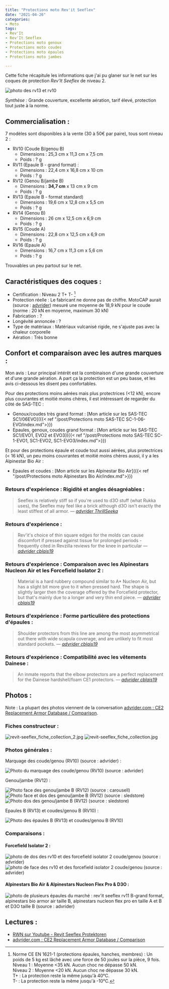 ```yaml
---
title: "Protections moto Rev'it Seeflex"
date: "2021-04-26"
categories:
- Moto
tags:
- Rev'It
- Rev'It Seeflex
- Protections moto genoux
- Protections moto coudes
- Protections moto épaules
- Protections moto jambes

---
```



Cette fiche récapitule les informations que j'ai pu glaner sur le net sur les coques de protection _Rev'It Seeflex_ de niveau 2.

<!--more-->

![photo des rv13 et rv10](revit-seeflex-rv13-l2_SB_niv2_face__vs__revit-seeflex-rv10-l2_EB-KB_niv2_face.jpg)

_Synthèse :_ Grande couverture, excellente aération, tarif élevé, protection tout juste à la norme.


Commercialisation :
-------------------

7 modèles sont disponibles à la vente (30 à 50€ par paire), tous sont niveau 2 :

- RV10 (Coude B/genou B)
    - Dimensions : 25,3 cm x 11,3 cm x 7,5 cm
    - Poids : ? g
- RV11 (Epaule B - grand format) :
    - Dimensions :  22,4 cm x 16,8 cm x 10 cm
    - Poids : ? g
- RV12 (Genou B/jambe B)
    - Dimensions : **34,7 cm** x 13 cm x 9 cm
    - Poids : ? g
- RV13 (Epaule B - format standard)
    - Dimensions : 19,6 cm x 12,8 cm x 5,5 cm
    - Poids : ? g
- RV14 (Genou B)
    - Dimensions : 26 cm x 12,5 cm x 6,9 cm
    - Poids : ? g
- RV15 (Coude A)
    - Dimensions : 22,8 cm x 12,5 cm x 6,9 cm
    - Poids : ? g
- RV16 (Epaule A)
    - Dimensions : 16,7 cm x 11,3 cm x 5,6 cm
    - Poids : ? g


Trouvables un peu partout sur le net.

Caractéristiques des coques :
-----------------------------

- Certification : Niveau 2 T+ T- [^1]
- Protection réelle : Le fabricant ne donne pas de chiffre. MotoCAP aurait (source : [advrider](https://advrider.com/f/threads/ce2-replacement-armor-database-comparison.1466522/)) mesuré une moyenne de 18,9 kN pour le coude (norme : 20 kN en moyenne, maximum 30 kN)
- Fabrication : ?
- Longévité annoncée : ?
- Type de matériaux : Matériaux vulcanisé rigide, ne s'ajuste pas avec la chaleur corporelle
- Aération : Très bonne


Confort et comparaison avec les autres marques : 
------------------------------------------------

Mon avis :
Leur principal intérêt est la combinaison d'une grande couverture et d'une grande aération. A part ça  la protection est un peu basse, et les avis ci-dessous les disent peu confortables.

Pour des protections moins aérées mais plus protectrices (<12 kN), encore plus couvrantes et moitié moins chères, il est intéressant de regarder du côté de SAS-TEC :

- Genoux/coudes très grand format : [Mon article sur les SAS-TEC SC1/06EVO]({{< ref "/post/Protections moto SAS-TEC SC-1-06-EVO/index.md">}})
- Epaules, genoux, coudes grand format : [Mon article sur les SAS-TEC SC1/EVO1, EVO2 et EVO3]({{< ref "/post/Protections moto SAS-TEC SC-1-EVO1, SC1-EVO2, SC1-EVO3/index.md">}})

Et pour des protections épaule et coude tout aussi aérées, plus protectrices (< 16 kN), un peu moins couvrantes et moitié moins chères aussi, il y a les Alpinestar Bio Air : 

- Epaules et coudes : [Mon article sur les Alpinestar Bio Air]({{< ref "/post/Protections moto Alpinestars Bio Air/index.md">}})



### Retours d'expérience : Rigidité et angles désagréables :

> Seeflex is relatively stiff so if you're used to d3O stuff (what Rukka uses), the Seeflex may feel like a brick although d3O isn't exactly the least stiffest of all armor.
> — <cite>[advrider ThrillSeeka](https://advrider.com/f/threads/armor-upgrade-for-rukka.1464303/#post-40753844)

### Retours d'expérience : 

> Rev'it's choice of thin square edges for the molds can cause discomfort if pressed against tissue for prolonged periods - frequently cited in Revzilla reviews for the knee in particular
> — <cite>[advrider cblais19](https://advrider.com/f/threads/ce2-replacement-armor-database-comparison.1466522/page-4#post-40913774)</cite>

### Retours d'expérience : Comparaison avec les Alpinestars Nucleon Air et les Forcefield Isolator 2 :

> Material is a hard rubbery compound similar to A* Nucleon Air, but has a slight bit more give to it when pressed hard. The shape is slightly larger then the coverage offered by the Forcefield protector, but that's mainly due to a longer and very thin end piece. 
> — <cite>[advrider cblais19](https://advrider.com/f/threads/ce2-replacement-armor-database-comparison.1466522/page-4#post-40913774)</cite>
> 
### Retours d'expérience : Forme particulière des protections d'épaules :

> Shoulder protectors from this line are among the most asymmetrical out there with wide scapula coverage, and are unlikely to fit most standard pockets.
> — <cite>[advrider cblais19](https://advrider.com/f/threads/ce2-replacement-armor-database-comparison.1466522/page-4#post-40913774)</cite>
> 
### Retours d'expérience : Compatibilité avec les vêtements Dainese :

> An inmate reports that the elbow protectors are a perfect replacement for the Dainese hardshell/foam CE1 protectors.
> — <cite>[advrider cblais19](https://advrider.com/f/threads/ce2-replacement-armor-database-comparison.1466522/page-4#post-40913774)</cite>

Photos :
--------

Note : La plupart des photos viennent de la conversation [advrider.com : CE2 Replacement Armor Database / Comparison](https://advrider.com/f/threads/ce2-replacement-armor-database-comparison.1466522/).

### Fiches constructeur :

![revit-seeflex_fiche_collection_2.jpg](revit-seeflex_fiche_collection_2.jpg)
![revit-seeflex_fiche_collection.jpg](revit-seeflex_fiche_collection.jpg)


### Photos générales :

Marquage des coude/genou (RV10) (source : advrider) :

![Photo du marquage des coude/genou (RV10) (source : advrider)](revit-seeflex-rv10-l2_EB-KB_niv2_notations__source_advrider.jpg)

Genou/jambe (RV12) :

![Photo face des genou/jambe B (RV12) (source : carousell) ](revit-seeflex-rv12-l2_KB-LB_niv2_face__source_carousell.jpg)
![Photo face et dos des genou/jambe B (RV12) (source : sledstore) ](revit-seeflex-rv12-l2_KB-LB_niv2_face_dos__source_sledstore.jpg)
![Photo dos des genou/jambe B (RV12) (source : sledstore) ](revit-seeflex-rv12-l2_KB-LB_niv2_dos__source_sledstore.jpg)

Epaules B (RV13) et coudes/genou B (RV10) :

![Photo des épaules B (RV13) et coudes/genou B (RV10)](revit-seeflex-rv13-l2_SB_niv2_face__vs__revit-seeflex-rv10-l2_EB-KB_niv2_face.jpg)


### Comparaisons :

#### Forcefield Isolator 2 :

![photo de dos des rv10 et des forcefield isolator 2 coude/genou (source : advrider)](revit-seeflex-rv10-l2_EB-KB_niv2_face__vs__forcefield-isolator-2_EB-KB_niv2_face__source_advrider.jpg)
![photo de face des rv10 et des forcefield isolator 2 coude/genou (source : advrider)](revit-seeflex-rv10-l2_EB-KB_niv2_dos__vs__forcefield-isolator-2_EB-KB_niv2_dos__source_advrider.jpg)

#### Alpinestars Bio Air & Alpinestars Nucleon Flex Pro & D3O :

![photo de plusieurs épaules du marché : rev'it seeflex rv11 B-grand format, alpinestars bio armor air taille B, alpinestars nucleon flex pro en taille A et B et D3O taille B (source : advrider)](revit-seeflex-rv11-l2_SB_niv2_face__vs__alpinestars-bio-armor-air_SB_niv2_face__vs__alpinestars-nucleon-flex-pro_SA_SB_niv2_face.jpg)

Lectures :
----------

- [RWN sur Youtube - Revit Seeflex Protektoren](https://www.youtube.com/watch?v=mAOMe18tnsU)
- [advrider.com : CE2 Replacement Armor Database / Comparison](https://advrider.com/f/threads/ce2-replacement-armor-database-comparison.1466522/)

[^1]: Norme CE EN 1621-1 (protections épaules, hanches, membres) : Un poids de 5 kg est lâché avec une force de 50 joules sur la pièce, 9 fois.<br />
Niveau 1 : Moyenne <35 kN. Aucun choc ne dépasse 50 kN.<br />
Niveau 2 : Moyenne <20 kN. Aucun choc ne dépasse 30 kN.<br />
T+ : La protection reste la même jusqu'à 40°C.<br />
T- : La protection reste la même jusqu'à -10°C.
